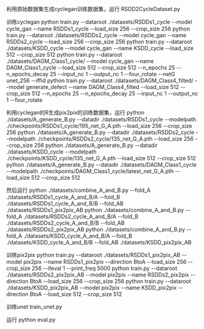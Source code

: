 
利用原始数据集生成cyclegan训练数据集，运行 
RSDD2CycleDataset.py

训练cyclegan
python train.py --dataroot ./datasets/RSDDs1_cycle --model cycle_gan --name RSDDs1_cycle --load_size 256 --crop_size 256
python train.py --dataroot ./datasets/RSDDs2_cycle --model cycle_gan --name RSDDs2_cycle --load_size 256 --crop_size 256
python train.py --dataroot ./datasets/KSDD_cycle --model cycle_gan --name KSDD_cycle --load_size 512 --crop_size 512
python train.py --dataroot ./datasets/DAGM_Class1_cycle/ --model cycle_gan --name DAGM_Class1_cycle --load_size 512 --crop_size 512 --n_epochs 25 --n_epochs_decay 25 --input_nc 1 --output_nc 1 --four_rotate --netG unet_256 --iffid
python train.py --dataroot ./datasets/DAGM_Class4_filted/ --model generate_defect --name DAGM_Class4_filted --load_size 512 --crop_size 512 --n_epochs 25 --n_epochs_decay 25 --input_nc 1 --output_nc 1 --four_rotate


利用cyclegan的R生成pix2pix的训练数据集，运行
python ./datasets/A_generate_B.py --datadir ./datasets/RSDDs1_cycle --modelpath ./checkpoints/RSDDs1_cycle/195_net_G_A.pth --load_size 256 --crop_size 256
python ./datasets/A_generate_B.py --datadir ./datasets/RSDDs2_cycle --modelpath ./checkpoints/RSDDs2_cycle/135_net_G_A.pth --load_size 256 --crop_size 256
python ./datasets/A_generate_B.py --datadir ./datasets/KSDD_cycle --modelpath ./checkpoints/KSDD_cycle/135_net_G_A.pth --load_size 512 --crop_size 512
python ./datasets/A_generate_B.py --datadir ./datasets/DAGM_Class1_cycle --modelpath ./checkpoints/DAGM_Class1_cycle/latest_net_G_A.pth --load_size 512 --crop_size 512

然后运行
python ./datasets/combine_A_and_B.py --fold_A ./datasets/RSDDs1_cycle_A_and_B/A --fold_B ./datasets/RSDDs1_cycle_A_and_B/B --fold_AB ./datasets/RSDDs1_pix2pix_AB
python ./datasets/combine_A_and_B.py --fold_A ./datasets/RSDDs2_cycle_A_and_B/A --fold_B ./datasets/RSDDs2_cycle_A_and_B/B --fold_AB ./datasets/RSDDs2_pix2pix_AB
python ./datasets/combine_A_and_B.py --fold_A ./datasets/KSDD_cycle_A_and_B/A --fold_B ./datasets/KSDD_cycle_A_and_B/B --fold_AB ./datasets/KSDD_pix2pix_AB

训练pix2pix
python train.py --dataroot ./datasets/RSDDs1_pix2pix_AB --model pix2pix --name RSDDs1_pix2pix --direction BtoA --load_size 256 --crop_size 256 --ifeval 1 --print_freq 5000
python train.py --dataroot ./datasets/RSDDs2_pix2pix_AB --model pix2pix --name RSDDs2_pix2pix --direction BtoA --load_size 256 --crop_size 256
python train.py --dataroot ./datasets/KSDD_pix2pix_AB --model pix2pix --name KSDD_pix2pix --direction BtoA --load_size 512 --crop_size 512

训练unet
train_unet.py

运行
python eval.py